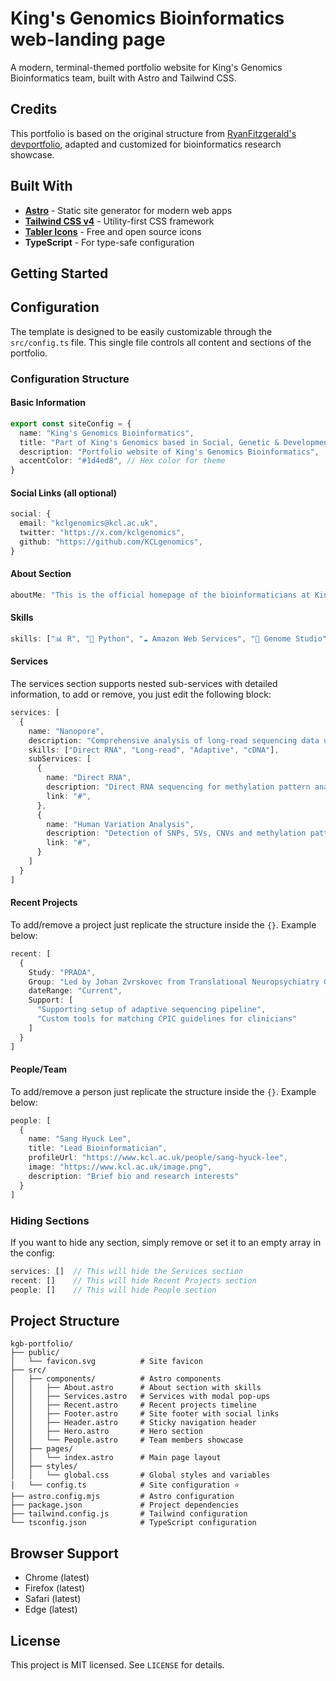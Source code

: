 # King's Genomics Bioinformatics web-landing page
A modern, terminal-themed portfolio website for King's Genomics Bioinformatics team, built with Astro and Tailwind CSS.

## Credits
This portfolio is based on the original structure from [RyanFitzgerald's devportfolio](https://github.com/RyanFitzgerald/devportfolio/tree/master), adapted and customized for bioinformatics research showcase.

## Built With

- **[Astro](https://astro.build/)** - Static site generator for modern web apps
- **[Tailwind CSS v4](https://tailwindcss.com/)** - Utility-first CSS framework
- **[Tabler Icons](https://tabler.io/icons)** - Free and open source icons
- **TypeScript** - For type-safe configuration

## Getting Started
## Configuration

The template is designed to be easily customizable through the `src/config.ts` file. This single file controls all content and sections of the portfolio.

### Configuration Structure
#### Basic Information
```typescript
export const siteConfig = {
  name: "King's Genomics Bioinformatics",
  title: "Part of King's Genomics based in Social, Genetic & Developmental Psychiatry Centre, King's College London",
  description: "Portfolio website of King's Genomics Bioinformatics",
  accentColor: "#1d4ed8", // Hex color for theme
}
```

#### Social Links (all optional)
```typescript
social: {
  email: "kclgenomics@kcl.ac.uk",
  twitter: "https://x.com/kclgenomics",
  github: "https://github.com/KCLgenomics",
}
```

#### About Section
```typescript
aboutMe: "This is the official homepage of the bioinformaticians at King's Genomics! We turn data into discoveries and genomes into stories."
```

#### Skills
```typescript
skills: ["📊 R", "🐍 Python", "☁️ Amazon Web Services", "🧬 Genome Studio", "🐳 Docker", "🔍 Analysis"]
```

#### Services
The services section supports nested sub-services with detailed information, to add or remove, you just edit the following block:

```typescript
services: [
  {
    name: "Nanopore",
    description: "Comprehensive analysis of long-read sequencing data using Oxford Nanopore Technologies",
    skills: ["Direct RNA", "Long-read", "Adaptive", "cDNA"],
    subServices: [
      {
        name: "Direct RNA",
        description: "Direct RNA sequencing for methylation pattern analysis",
        link: "#",
      },
      {
        name: "Human Variation Analysis",
        description: "Detection of SNPs, SVs, CNVs and methylation patterns",
        link: "#",
      }
    ]
  }
]
```

#### Recent Projects
To add/remove a project just replicate the structure inside the `{}`. Example below:

```typescript
recent: [
  {
    Study: "PRADA",
    Group: "Led by Johan Zvrskovec from Translational Neuropsychiatry Group",
    dateRange: "Current",
    Support: [
      "Supporting setup of adaptive sequencing pipeline",
      "Custom tools for matching CPIC guidelines for clinicians"
    ]
  }
]
```

#### People/Team
To add/remove a person just replicate the structure inside the `{}`. Example below:

```typescript
people: [
  {
    name: "Sang Hyuck Lee",
    title: "Lead Bioinformatician",
    profileUrl: "https://www.kcl.ac.uk/people/sang-hyuck-lee",
    image: "https://www.kcl.ac.uk/image.png",
    description: "Brief bio and research interests"
  }
]
```

### Hiding Sections

If you want to hide any section, simply remove or set it to an empty array in the config:

```typescript
services: []  // This will hide the Services section
recent: []    // This will hide Recent Projects section
people: []    // This will hide People section
```

## Project Structure

```
kgb-portfolio/
├── public/
│   └── favicon.svg          # Site favicon
├── src/
│   ├── components/          # Astro components
│   │   ├── About.astro      # About section with skills
│   │   ├── Services.astro   # Services with modal pop-ups
│   │   ├── Recent.astro     # Recent projects timeline
│   │   ├── Footer.astro     # Site footer with social links
│   │   ├── Header.astro     # Sticky navigation header
│   │   ├── Hero.astro       # Hero section
│   │   └── People.astro     # Team members showcase
│   ├── pages/
│   │   └── index.astro      # Main page layout
│   ├── styles/
│   │   └── global.css       # Global styles and variables
│   └── config.ts            # Site configuration ⭐
├── astro.config.mjs         # Astro configuration
├── package.json             # Project dependencies
├── tailwind.config.js       # Tailwind configuration
└── tsconfig.json            # TypeScript configuration
```

## Browser Support

- Chrome (latest)
- Firefox (latest)
- Safari (latest)
- Edge (latest)


## License
This project is MIT licensed. See `LICENSE` for details.
